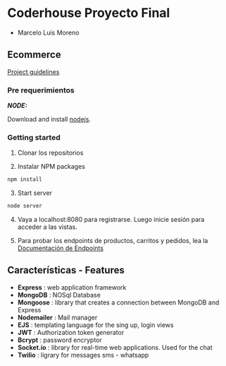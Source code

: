 #  Coderhouse Proyecto Final

* Marcelo Luis Moreno


## Ecommerce
[Project guidelines](https://docs.google.com/document/d/1XmStDW5LJFpTN-yaMuVK09rrYmjMLOwZPrHTUE2jLIM/edit?usp=sharing)

### Pre requerimientos


_**NODE:**_

Download and install  [nodejs](https://nodejs.org/es/).

### Getting started

1.  Clonar los repositorios

2.  Instalar NPM packages

```bash
npm install
```

3.  Start server
```bash
node server
```
4. Vaya a localhost:8080 para registrarse. Luego inicie sesión para acceder a las vistas. 

5.  Para probar los endpoints de productos, carritos y pedidos, lea la [Documentación de Endpoints](https://documenter.getpostman.com/view/18076825/UzJQqujM )



## Características - Features

 - **Express**      : web application framework
 - **MongoDB**      : NOSql Database
 - **Mongoose**     : library that creates a connection between MongoDB and Express
 - **Nodemailer**   : Mail manager
 - **EJS**          : templating language for the sing up, login views
 - **JWT**          : Authorization token generator
 - **Bcrypt**       : password encryptor
 - **Socket.io**    : library for real-time web applications. Used for the chat
 - **Twilio**       : ligrary for messages sms - whatsapp